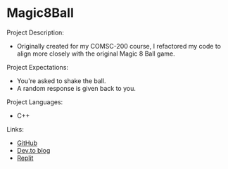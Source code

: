
# Magic8Ball

Project Description: 
- Originally created for my COMSC-200 course, I refactored my code to align more closely with the original Magic 8 Ball game.

Project Expectations:
-  You're asked to shake the ball.
-  A random response is given back to you.

Project Languages: 
- C++

Links:
- [GitHub](https://github.com/Meg-Div/DigitalCraftsProjects/tree/main/Magic8Ball)
- [Dev.to blog](https://dev.to/megdiv/magic-8-ball-2p2hj)
- [Replit](https://replit.com/@Meg-Div/Magic-8-Ball#main.cpp)
